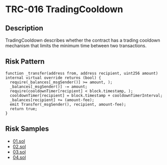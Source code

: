 
# TRC-016 TradingCooldown
## Description

TradingCooldown describes whether the contract has a trading cooldown mechanism that limits the minimum time between two transactions.

## Risk Pattern

```solidity
function _transfer(address from, address recipient, uint256 amount) internal virtual override returns (bool) {
  require(_balances[_msgSender()] >= amount, );
  _balances[_msgSender()] -= amount;
  require(cooldownTimer[recipient] < block.timestamp, );
  cooldownTimer[recipient] = block.timestamp + cooldownTimerInterval;
  _balances[recipient] += (amount-fee);
  emit Transfer(_msgSender(), recipient, amount-fee);
  return true;
}
```

## Risk Samples
 
- [01.sol](https://github.com/cryptousersecurity/token-risk-classification/blob/main/src/TRC-016/samples/01.sol) 
- [02.sol](https://github.com/cryptousersecurity/token-risk-classification/blob/main/src/TRC-016/samples/02.sol) 
- [03.sol](https://github.com/cryptousersecurity/token-risk-classification/blob/main/src/TRC-016/samples/03.sol) 
- [04.sol](https://github.com/cryptousersecurity/token-risk-classification/blob/main/src/TRC-016/samples/04.sol)
